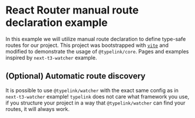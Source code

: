# React Router manual route declaration example

In this example we will utilize manual route declaration to define type-safe routes for our project. This project was bootstrapped with [`vite`](https://vitejs.dev/) and modified to demonstrate the usage of `@typelink/core`. Pages and examples inspired by `next-t3-watcher` example.

## (Optional) Automatic route discovery

It is possible to use `@typelink/watcher` with the exact same config as in `next-t3-watcher` example! `typelink` does not care what framework you use, if you structure your project in a way that `@typelink/watcher` can find your routes, it will always work.
